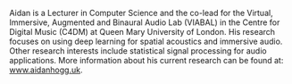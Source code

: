 Aidan is a Lecturer in Computer Science and the co-lead for the Virtual, Immersive, Augmented and Binaural Audio Lab (VIABAL) in the Centre for Digital Music (C4DM) at Queen Mary University of London. His research focuses on using deep learning for spatial acoustics and immersive audio. Other research interests include statistical signal processing for audio applications. More information about his current research can be found at: www.aidanhogg.uk.

